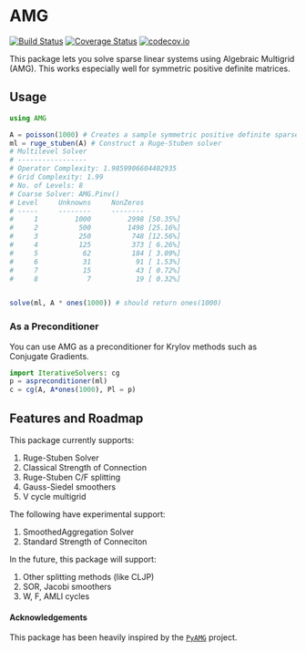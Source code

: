 # AMG

[![Build Status](https://travis-ci.org/ranjanan/AMG.jl.svg?branch=master)](https://travis-ci.org/ranjanan/AMG.jl)
[![Coverage Status](https://coveralls.io/repos/ranjanan/AMG.jl/badge.svg?branch=master&service=github)](https://coveralls.io/github/ranjanan/AMG.jl?branch=master)
[![codecov.io](http://codecov.io/github/ranjanan/AMG.jl/coverage.svg?branch=master)](http://codecov.io/github/ranjanan/AMG.jl?branch=master)

This package lets you solve sparse linear systems using Algebraic Multigrid (AMG). This works especially well for symmetric positive definite matrices. 

## Usage

```julia
using AMG

A = poisson(1000) # Creates a sample symmetric positive definite sparse matrix
ml = ruge_stuben(A) # Construct a Ruge-Stuben solver
# Multilevel Solver
# -----------------
# Operator Complexity: 1.9859906604402935
# Grid Complexity: 1.99
# No. of Levels: 8
# Coarse Solver: AMG.Pinv()
# Level     Unknowns     NonZeros
# -----     --------     --------
#     1         1000         2998 [50.35%]
#     2          500         1498 [25.16%]
#     3          250          748 [12.56%]
#     4          125          373 [ 6.26%]
#     5           62          184 [ 3.09%]
#     6           31           91 [ 1.53%]
#     7           15           43 [ 0.72%]
#     8            7           19 [ 0.32%]


solve(ml, A * ones(1000)) # should return ones(1000)
```

### As a Preconditioner
You can use AMG as a preconditioner for Krylov methods such as Conjugate Gradients.
```julia
import IterativeSolvers: cg
p = aspreconditioner(ml)
c = cg(A, A*ones(1000), Pl = p) 
```

## Features and Roadmap

This package currently supports: 
1. Ruge-Stuben Solver
2. Classical Strength of Connection
3. Ruge-Stuben C/F splitting
4. Gauss-Siedel smoothers
5. V cycle multigrid

The following have experimental support:
1. SmoothedAggregation Solver
2. Standard Strength of Conneciton

In the future, this package will support:
1. Other splitting methods (like CLJP)
2. SOR, Jacobi smoothers
3. W, F, AMLI cycles

#### Acknowledgements
This package has been heavily inspired by the [`PyAMG`](http://github.com/pyamg/pyamg) project. 
